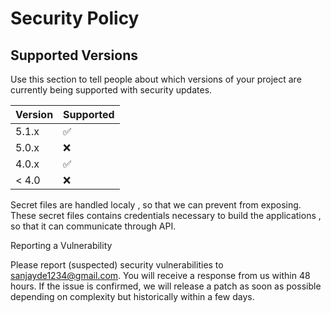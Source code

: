 # Security Policy

## Supported Versions

Use this section to tell people about which versions of your project are
currently being supported with security updates.

| Version | Supported          |
| ------- | ------------------ |
| 5.1.x   | :white_check_mark: |
| 5.0.x   | :x:                |
| 4.0.x   | :white_check_mark: |
| < 4.0   | :x:                |

Secret files are handled localy , so that we can prevent from exposing. 
These secret files contains credentials necessary to build the applications , so that it can communicate through API.


Reporting a Vulnerability

Please report (suspected) security vulnerabilities to sanjayde1234@gmail.com. You will receive a response from us within 48 hours. 
If the issue is confirmed, we will release a patch as soon as possible depending on complexity but historically within a few days.
